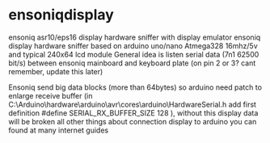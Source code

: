 # ensoniqdisplay
ensoniq asr10/eps16 display hardware sniffer with display emulator
ensoniq display hardware sniffer based on arduino uno/nano Atmega328 16mhz/5v and typical 240x64 lcd module
General idea is listen serial data (7n1  62500 bit/s) between ensoniq mainboard and keyboard plate (on pin 2 or 3? cant remember, update this later)

Ensoniq send big data blocks (more than 64bytes) so arduino need patch to enlarge receive buffer (in C:\Arduino\hardware\arduino\avr\cores\arduino\HardwareSerial.h add first definition #define SERIAL_RX_BUFFER_SIZE 128 ), without this display data will be broken
all other things about connection display to arduino you can found at many internet guides
